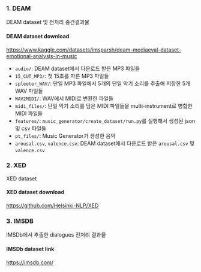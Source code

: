### 1. DEAM

DEAM dataset 및 전처리 중간결과물

#### DEAM dataset download

https://www.kaggle.com/datasets/imsparsh/deam-mediaeval-dataset-emotional-analysis-in-music

 - ```audio/```: DEAM dataset에서 다운로드 받은 MP3 파일들
 - ```15_CUT_MP3/```: 첫 15초를 자른 MP3 파일들
 - ```spleeter_WAV/```: 단일 MP3 파일에서 5개의 단일 악기 소리를 추출해 저장한 5개 WAV 파일들
 - ```WAV2MIDI/```: WAV에서 MIDI로 변환한 파일들
 - ```midi_files/```: 단일 악기 소리를 담은 MIDI 파일들을 multi-instrument로 병합한 MIDI 파일들
 - ```features/```: ```music_generator/create_dataset/run.py```를 실행해서 생성된 json 및 csv 파일들
 - ```pt_files/```: Music Generator가 생성한 음악
 - ```arousal.csv```, ```valence.csv```: DEAM dataset에서 다운로드 받은 ```arousal.csv``` 및 ```valence.csv```

### 2. XED

XED dataset

#### XED dataset download

https://github.com/Helsinki-NLP/XED

### 3. IMSDB

IMSDb에서 추출한 dialogues 전처리 결과물

#### IMSDb dataset link

https://imsdb.com/
